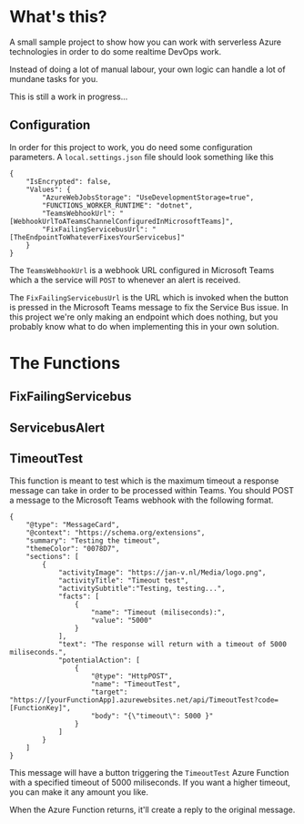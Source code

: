 # What's this?

A small sample project to show how you can work with serverless Azure technologies in order to
do some realtime DevOps work.

Instead of doing a lot of manual labour, your own logic can handle a lot of mundane tasks for you.


This is still a work in progress...

## Configuration

In order for this project to work, you do need some configuration parameters.
A `local.settings.json` file should look something like this

	{
		"IsEncrypted": false,
		"Values": {
			"AzureWebJobsStorage": "UseDevelopmentStorage=true",
			"FUNCTIONS_WORKER_RUNTIME": "dotnet",
			"TeamsWebhookUrl": "[WebhookUrlToATeamsChannelConfiguredInMicrosoftTeams]",
			"FixFailingServicebusUrl": "[TheEndpointToWhateverFixesYourServicebus]"
		}
	}

The `TeamsWebhookUrl` is a webhook URL configured in Microsoft Teams which a the service will `POST`
to whenever an alert is received.

The `FixFailingServicebusUrl` is the URL which is invoked when the button is pressed in the
Microsoft Teams message to fix the Service Bus issue. In this project we're only making an endpoint
which does nothing, but you probably know what to do when implementing this in your own solution.

# The Functions

## FixFailingServicebus

## ServicebusAlert

## TimeoutTest

This function is meant to test which is the maximum timeout a response message can take in order to be processed within Teams.
You should POST a message to the Microsoft Teams webhook with the following format.

	{
		"@type": "MessageCard",
		"@context": "https://schema.org/extensions",
		"summary": "Testing the timeout",
		"themeColor": "0078D7",
		"sections": [
			{
				"activityImage": "https://jan-v.nl/Media/logo.png",
				"activityTitle": "Timeout test",
				"activitySubtitle":"Testing, testing...",
				"facts": [
					{
						"name": "Timeout (miliseconds):",
						"value": "5000"
					}
				],
				"text": "The response will return with a timeout of 5000 miliseconds.",
				"potentialAction": [
					{
						"@type": "HttpPOST",
						"name": "TimeoutTest",
						"target": "https://[yourFunctionApp].azurewebsites.net/api/TimeoutTest?code=[FunctionKey]",
						"body": "{\"timeout\": 5000 }"
					}
				]
			}
		]
	}

This message will have a button triggering the `TimeoutTest` Azure Function with a specified timeout of 5000 miliseconds.
If you want a higher timeout, you can make it any amount you like.

When the Azure Function returns, it'll create a reply to the original message.